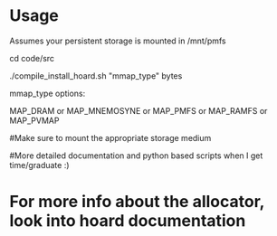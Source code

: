 Usage
======

Assumes your persistent storage is mounted in /mnt/pmfs

cd code/src

./compile_install_hoard.sh "mmap_type" bytes

mmap_type options:

MAP_DRAM or MAP_MNEMOSYNE or MAP_PMFS or MAP_RAMFS or MAP_PVMAP


#Make sure to mount the appropriate storage medium


#More detailed documentation and python based scripts when I get time/graduate :)
# For more info about the allocator, look into hoard documentation
